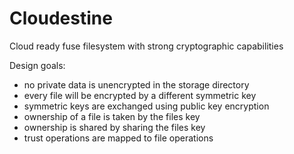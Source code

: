 Cloudestine
===========
Cloud ready fuse filesystem with strong cryptographic capabilities

Design goals:

- no private data is unencrypted in the storage directory
- every file will be encrypted by a different symmetric key
- symmetric keys are exchanged using public key encryption
- ownership of a file is taken by the files key
- ownership is shared by sharing the files key
- trust operations are mapped to file operations
